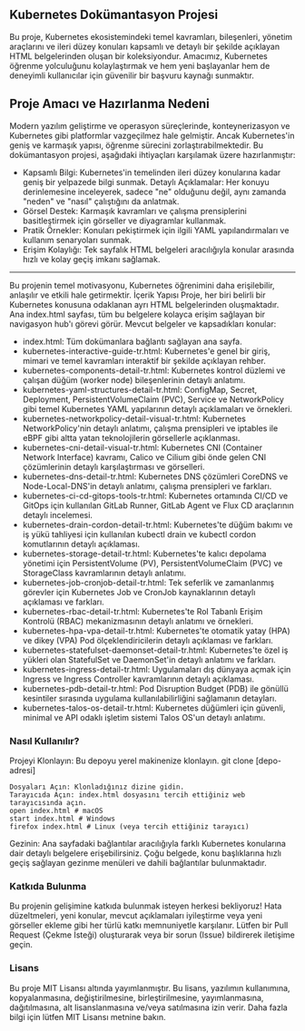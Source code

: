 ## Kubernetes Dokümantasyon Projesi
Bu proje, Kubernetes ekosistemindeki temel kavramları, bileşenleri, yönetim araçlarını ve ileri düzey konuları kapsamlı ve detaylı bir şekilde açıklayan HTML belgelerinden oluşan bir koleksiyondur. Amacımız, Kubernetes öğrenme yolculuğunu kolaylaştırmak ve hem yeni başlayanlar hem de deneyimli kullanıcılar için güvenilir bir başvuru kaynağı sunmaktır.
## Proje Amacı ve Hazırlanma Nedeni
Modern yazılım geliştirme ve operasyon süreçlerinde, konteynerizasyon ve Kubernetes gibi platformlar vazgeçilmez hale gelmiştir. Ancak Kubernetes'in geniş ve karmaşık yapısı, öğrenme sürecini zorlaştırabilmektedir. Bu dokümantasyon projesi, aşağıdaki ihtiyaçları karşılamak üzere hazırlanmıştır:
* Kapsamlı Bilgi: Kubernetes'in temelinden ileri düzey konularına kadar geniş bir yelpazede bilgi sunmak.
Detaylı Açıklamalar: Her konuyu derinlemesine inceleyerek, sadece "ne" olduğunu değil, aynı zamanda "neden" ve "nasıl" çalıştığını da anlatmak.
* Görsel Destek: Karmaşık kavramları ve çalışma prensiplerini basitleştirmek için görseller ve diyagramlar kullanmak.
* Pratik Örnekler: Konuları pekiştirmek için ilgili YAML yapılandırmaları ve kullanım senaryoları sunmak.
* Erişim Kolaylığı: Tek sayfalık HTML belgeleri aracılığıyla konular arasında hızlı ve kolay geçiş imkanı sağlamak.
---
Bu projenin temel motivasyonu, Kubernetes öğrenimini daha erişilebilir, anlaşılır ve etkili hale getirmektir.
İçerik Yapısı
Proje, her biri belirli bir Kubernetes konusuna odaklanan ayrı HTML belgelerinden oluşmaktadır. Ana index.html sayfası, tüm bu belgelere kolayca erişim sağlayan bir navigasyon hub'ı görevi görür.
Mevcut belgeler ve kapsadıkları konular:
- index.html: Tüm dokümanlara bağlantı sağlayan ana sayfa.
- kubernetes-interactive-guide-tr.html: Kubernetes'e genel bir giriş, mimari ve temel kavramları interaktif bir şekilde açıklayan rehber.
- kubernetes-components-detail-tr.html: Kubernetes kontrol düzlemi ve çalışan düğüm (worker node) bileşenlerinin detaylı anlatımı.
- kubernetes-yaml-structures-detail-tr.html: ConfigMap, Secret, Deployment, PersistentVolumeClaim (PVC), Service ve NetworkPolicy gibi temel Kubernetes YAML yapılarının detaylı açıklamaları ve örnekleri.
- kubernetes-networkpolicy-detail-visual-tr.html: Kubernetes NetworkPolicy'nin detaylı anlatımı, çalışma prensipleri ve iptables ile eBPF gibi altta yatan teknolojilerin görsellerle açıklanması.
- kubernetes-cni-detail-visual-tr.html: Kubernetes CNI (Container Network Interface) kavramı, Calico ve Cilium gibi önde gelen CNI çözümlerinin detaylı karşılaştırması ve görselleri.
- kubernetes-dns-detail-tr.html: Kubernetes DNS çözümleri CoreDNS ve Node-Local-DNS'in detaylı anlatımı, çalışma prensipleri ve farkları.
- kubernetes-ci-cd-gitops-tools-tr.html: Kubernetes ortamında CI/CD ve GitOps için kullanılan GitLab Runner, GitLab Agent ve Flux CD araçlarının detaylı incelemesi.
- kubernetes-drain-cordon-detail-tr.html: Kubernetes'te düğüm bakımı ve iş yükü tahliyesi için kullanılan kubectl drain ve kubectl cordon komutlarının detaylı açıklaması.
- kubernetes-storage-detail-tr.html: Kubernetes'te kalıcı depolama yönetimi için PersistentVolume (PV), PersistentVolumeClaim (PVC) ve StorageClass kavramlarının detaylı anlatımı.
- kubernetes-job-cronjob-detail-tr.html: Tek seferlik ve zamanlanmış görevler için Kubernetes Job ve CronJob kaynaklarının detaylı açıklaması ve farkları.
- kubernetes-rbac-detail-tr.html: Kubernetes'te Rol Tabanlı Erişim Kontrolü (RBAC) mekanizmasının detaylı anlatımı ve örnekleri.
- kubernetes-hpa-vpa-detail-tr.html: Kubernetes'te otomatik yatay (HPA) ve dikey (VPA) Pod ölçeklendiricilerin detaylı açıklaması ve farkları.
- kubernetes-statefulset-daemonset-detail-tr.html: Kubernetes'te özel iş yükleri olan StatefulSet ve DaemonSet'in detaylı anlatımı ve farkları.
- kubernetes-ingress-detail-tr.html: Uygulamaları dış dünyaya açmak için Ingress ve Ingress Controller kavramlarının detaylı açıklaması.
- kubernetes-pdb-detail-tr.html: Pod Disruption Budget (PDB) ile gönüllü kesintiler sırasında uygulama kullanılabilirliğini sağlamanın detayları.
- kubernetes-talos-os-detail-tr.html: Kubernetes düğümleri için güvenli, minimal ve API odaklı işletim sistemi Talos OS'un detaylı anlatımı.

### Nasıl Kullanılır?
Projeyi Klonlayın: Bu depoyu yerel makinenize klonlayın.
git clone [depo-adresi]

```
Dosyaları Açın: Klonladığınız dizine gidin.
Tarayıcıda Açın: index.html dosyasını tercih ettiğiniz web tarayıcısında açın.
open index.html # macOS
start index.html # Windows
firefox index.html # Linux (veya tercih ettiğiniz tarayıcı)
```

Gezinin: Ana sayfadaki bağlantılar aracılığıyla farklı Kubernetes konularına dair detaylı belgelere erişebilirsiniz. Çoğu belgede, konu başlıklarına hızlı geçiş sağlayan gezinme menüleri ve dahili bağlantılar bulunmaktadır.

### Katkıda Bulunma

Bu projenin gelişimine katkıda bulunmak isteyen herkesi bekliyoruz! Hata düzeltmeleri, yeni konular, mevcut açıklamaları iyileştirme veya yeni görseller ekleme gibi her türlü katkı memnuniyetle karşılanır. Lütfen bir Pull Request (Çekme İsteği) oluşturarak veya bir sorun (Issue) bildirerek iletişime geçin.
### Lisans

Bu proje MIT Lisansı altında yayımlanmıştır. Bu lisans, yazılımın kullanımına, kopyalanmasına, değiştirilmesine, birleştirilmesine, yayımlanmasına, dağıtılmasına, alt lisanslanmasına ve/veya satılmasına izin verir. Daha fazla bilgi için lütfen MIT Lisansı metnine bakın.
